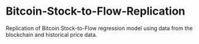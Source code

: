 # Bitcoin-Stock-to-Flow-Replication
Replication of Bitcoin Stock-to-Flow regression model using data from the blockchain and historical price data. 
